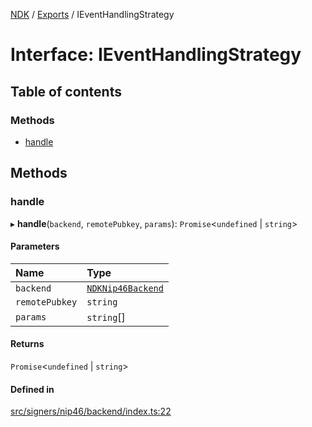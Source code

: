 [NDK](../README.md) / [Exports](../modules.md) / IEventHandlingStrategy

# Interface: IEventHandlingStrategy

## Table of contents

### Methods

- [handle](IEventHandlingStrategy.md#handle)

## Methods

### handle

▸ **handle**(`backend`, `remotePubkey`, `params`): `Promise`<`undefined` \| `string`\>

#### Parameters

| Name | Type |
| :------ | :------ |
| `backend` | [`NDKNip46Backend`](../classes/NDKNip46Backend.md) |
| `remotePubkey` | `string` |
| `params` | `string`[] |

#### Returns

`Promise`<`undefined` \| `string`\>

#### Defined in

[src/signers/nip46/backend/index.ts:22](https://github.com/nostr-dev-kit/ndk/blob/4b9fbc9/src/signers/nip46/backend/index.ts#L22)
